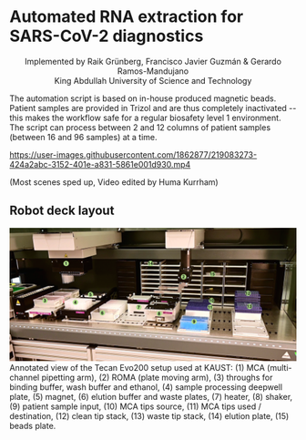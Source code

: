 # Automated RNA extraction for SARS-CoV-2 diagnostics
<p align=center>
Implemented by Raik Grünberg, Francisco Javier Guzmán & Gerardo Ramos-Mandujano<br>
King Abdullah University of Science and Technology
</p>

The automation script is based on in-house produced magnetic beads. Patient samples are provided in Trizol and are thus completely inactivated -- this makes the workflow safe for a regular biosafety level 1 environment. The script can process between 2 and 12 columns of patient samples (between 16 and 96 samples) at a time.

https://user-images.githubusercontent.com/1862877/219083273-424a2abc-3152-401e-a831-5861e001d930.mp4

(Most scenes sped up, Video edited by Huma Kurrham)

## Robot deck layout
![Deck Layout](./images/deck_annotated.png)
Annotated view of the Tecan Evo200 setup used at KAUST:
(1) MCA (multi-channel pipetting arm), (2) ROMA (plate moving arm), (3) throughs for binding buffer, wash buffer and ethanol, (4) sample processing deepwell plate, (5) magnet, (6) elution buffer and waste plates, (7) heater, (8) shaker, (9) patient sample input, (10) MCA tips source, (11) MCA tips used / destination, (12) clean tip stack, (13) waste tip stack, (14) elution plate, (15) beads plate. 
